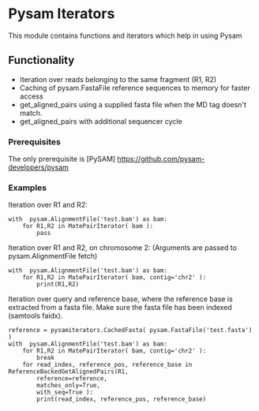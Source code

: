 # Pysam Iterators

This module contains functions and iterators which help in using Pysam

## Functionality

* Iteration over reads belonging to the same fragment (R1, R2)
* Caching of pysam.FastaFile reference sequences to memory for faster access
* get_aligned_pairs using a supplied fasta file when the MD tag doesn't match.
* get_aligned_pairs with additional sequencer cycle

### Prerequisites

The only prerequisite is [PySAM] https://github.com/pysam-developers/pysam

### Examples

Iteration over R1 and R2:
```
with  pysam.AlignmentFile('test.bam') as bam:
    for R1,R2 in MatePairIterator( bam ):
        pass
```
Iteration over R1 and R2, on chromosome 2: (Arguments are passed to pysam.AlignmentFile fetch)
```
with  pysam.AlignmentFile('test.bam') as bam:
    for R1,R2 in MatePairIterator( bam, contig='chr2' ):
        print(R1,R2)
```

Iteration over query and reference base, where the reference base is extracted from a fasta file.
Make sure the fasta file has been indexed (samtools faidx).

```
reference = pysamiterators.CachedFasta( pysam.FastaFile('test.fasta') )
with  pysam.AlignmentFile('test.bam') as bam:
    for R1,R2 in MatePairIterator( bam, contig='chr2' ):
        break
    for read_index, reference_pos, reference_base in ReferenceBackedGetAlignedPairs(R1,
        reference=reference,
        matches_only=True,
        with_seq=True ):
        print(read_index, reference_pos, reference_base)
```
